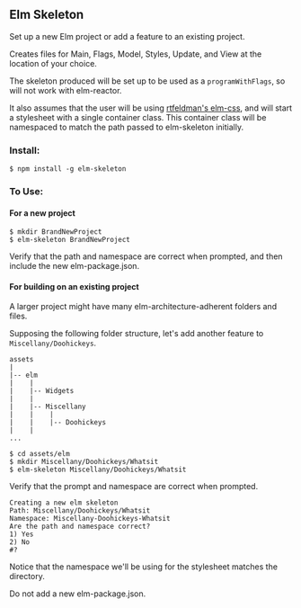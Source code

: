 ## Elm Skeleton

Set up a new Elm project or add a feature to an existing project.

Creates files for Main, Flags, Model, Styles, Update, and View at the location of your choice.

The skeleton produced will be set up to be used as a `programWithFlags`, so will not work with elm-reactor.

It also assumes that the user will be using [rtfeldman's elm-css](http://package.elm-lang.org/packages/rtfeldman/elm-css/latest), and will start a stylesheet with a single container class. This container class will be namespaced to match the path passed to elm-skeleton initially.

### Install:

```
$ npm install -g elm-skeleton
```

### To Use:

#### For a new project

```
$ mkdir BrandNewProject
$ elm-skeleton BrandNewProject
```

Verify that the path and namespace are correct when prompted, and then include the new elm-package.json.

#### For building on an existing project

A larger project might have many elm-architecture-adherent folders and files.

Supposing the following folder structure, let's add another feature to `Miscellany/Doohickeys`.

```
assets
|
|-- elm
|    |
|    |-- Widgets
|    |
|    |-- Miscellany
|    |    |
|    |    |-- Doohickeys
|    |
...
```


```
$ cd assets/elm
$ mkdir Miscellany/Doohickeys/Whatsit
$ elm-skeleton Miscellany/Doohickeys/Whatsit
```

Verify that the prompt and namespace are correct when prompted.

```
Creating a new elm skeleton
Path: Miscellany/Doohickeys/Whatsit
Namespace: Miscellany-Doohickeys-Whatsit
Are the path and namespace correct?
1) Yes
2) No
#?
```

Notice that the namespace we'll be using for the stylesheet matches the directory.

Do not add a new elm-package.json.
